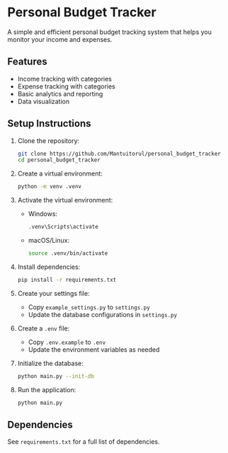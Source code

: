 # Personal Budget Tracker

A simple and efficient personal budget tracking system that helps you monitor your income and expenses.

## Features

- Income tracking with categories
- Expense tracking with categories
- Basic analytics and reporting
- Data visualization

## Setup Instructions

1. Clone the repository:
   ```bash
   git clone https://github.com/Mantuitorul/personal_budget_tracker
   cd personal_budget_tracker
   ```

2. Create a virtual environment:
   ```bash
   python -m venv .venv
   ```

3. Activate the virtual environment:
   - Windows:
     ```bash
     .venv\Scripts\activate
     ```
   - macOS/Linux:
     ```bash
     source .venv/bin/activate
     ```

4. Install dependencies:
   ```bash
   pip install -r requirements.txt
   ```

5. Create your settings file:
   - Copy `example_settings.py` to `settings.py`
   - Update the database configurations in `settings.py`

6. Create a `.env` file:
   - Copy `.env.example` to `.env`
   - Update the environment variables as needed

7. Initialize the database:
   ```bash
   python main.py --init-db
   ```

8. Run the application:
   ```bash
   python main.py
   ```

## Dependencies

See `requirements.txt` for a full list of dependencies.
